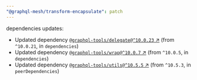```yaml
---
"@graphql-mesh/transform-encapsulate": patch
---
```

dependencies updates:
  - Updated dependency [`@graphql-tools/delegate@^10.0.23` ↗︎](https://www.npmjs.com/package/@graphql-tools/delegate/v/10.0.23) (from `^10.0.21`, in `dependencies`)
  - Updated dependency [`@graphql-tools/wrap@^10.0.7` ↗︎](https://www.npmjs.com/package/@graphql-tools/wrap/v/10.0.7) (from `^10.0.5`, in `dependencies`)
  - Updated dependency [`@graphql-tools/utils@^10.5.5` ↗︎](https://www.npmjs.com/package/@graphql-tools/utils/v/10.5.5) (from `^10.5.3`, in `peerDependencies`)
